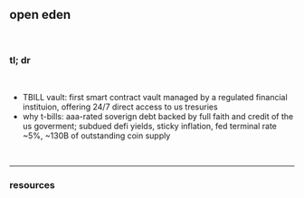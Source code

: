 ## open eden

<br>

### tl; dr

<br>

* TBILL vault: first smart contract vault managed by a regulated financial instituion, offering 24/7 direct access to us tresuries
* why t-bills: aaa-rated soverign debt backed by full faith and credit of the us goverment; subdued defi yields, sticky inflation, fed terminal rate ~5%, ~130B of outstanding coin supply


<br>

---

### resources
